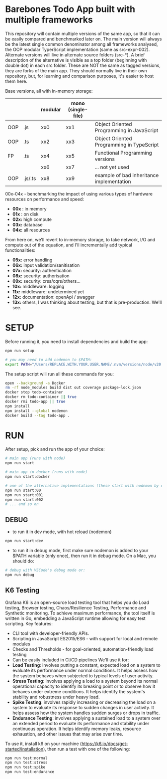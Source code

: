 # Barebones Todo App built with multiple frameworks

This repository will contain multiple versions of the same app, so that it can be easily compared and benchmarked later on. The main version will always be the latest single common denominator among all frameworks analysed, the OOP modular TyperScript implementation (same as src-expr-002). Alternate versions will live in alternate source folders (src-*). A brief description of the alternative is visible as a top folder (beginning with double dot) in each src folder. These are NOT the same as tagged versions, they are forks of the main app. They should normally live in their own repository, but, for learning and comparison purposes, it's easier to host them here.

Base versions, all with in-memory storage:

|     |         | modular | mono<br />(single-file) |                                           |
| --- | ------- | ------- | ----------------------- | ----------------------------------------- |
| OOP | .js     | xx0     | xx1                     | Object Oriented Programming in JavaScript |
| OOP | .ts     | xx2     | xx3                     | Object Oriented Programming in TypeScript |
| FP  | .ts     | xx4     | xx5                     | Functional Programming versions           |
|     |         | xx6     | xx7                     | ... not yet used                          |
| OOP | .js/.ts | xx8     | xx9                     | example of bad inheritance implementation |

00x-04x - benchmarking the impact of using various types of hardware resources on performance and speed:

* **00x** : in memory
* **01x** : on disk
* **02x:** high compute
* **03x:** database
* **04x:** all resources

From here on, we'll revert to in-memory storage, to take network, I/O and compute out of the equation, and I'll incrementally add typical functionalities:

* **05x:** error handling
* **06x:** input validation/sanitisation
* **07x:** security: authentication
* **08x:** security: authorisation
* **09x:** security: crss/cqrs/others...
* **10x:** middleware: logging
* **11x:** middleware: undetermined yet
* **12x:** documentation: openApi / swagger
* **13x:** others, I was thinking about testing, but that is pre-production. We'll see.

# SETUP

Before running it, you need to install dependencies and build the app:

```sh
npm run setup

# you may need to add nodemon to $PATH:
export PATH="/Users/REPLACE.WITH.YOUR.USER.NAME/.nvm/versions/node/v20.14.0/bin:$PATH"
```

The setup script will run all these commands for you:

```sh
open --background -a Docker
rm -rf node_modules build dist out coverage package-lock.json
docker stop todo-container
docker rm todo-container || true
docker rmi todo-app || true
npm install
npm install --global nodemon
docker build --tag todo-app .
```

# RUN

After setup, pick and run the app of your choice:

```sh
# main app (runs with node)
npm run start

# main app in docker (runs with node)
npm run start:docker

# one of the alternative implementations (these start with nodemon by default)
npm run start:00
npm run start:001
npm run start:002
# ... and so on
```

## DEBUG

- to run it in dev mode, with hot reload (nodemon)

```sh
npm run start:dev
```

- to run it in debug mode, first make sure nodemon is added to your $PATH variable (only once), then run it in debug mode. On a Mac, you should do:

```sh
# debug with VSCode's debug mode or:
npm run debug
```

## K6 Testing

Grafana K6 is an open-source load testing tool that helps you do Load testing, Browser testing, Chaos/Resilience Testing, Performance and Synthetic monitoring. To achieve maximum performance, the tool itself is written in Go, embedding a JavaScript runtime allowing for easy test scripting.
Key features:

- CLI tool with developer-friendly APIs.
- Scripting in JavaScript ES2015/ES6 - with support for local and remote modules
- Checks and Thresholds - for goal-oriented, automation-friendly load testing
- Can be easily included in CI/CD pipelines
  We'll use it for:
- **Load Testing**: involves putting a constant, expected load on a system to evaluate its performance under normal conditions. It helps assess how the system behaves when subjected to typical levels of user activity.
- **Stress Testing**: involves applying a load to a system beyond its normal operational capacity to identify its breaking point or to observe how it behaves under extreme conditions. It helps identify the system's stability and robustness under heavy load.
- **Spike Testing**: involves rapidly increasing or decreasing the load on a system to evaluate its response to sudden changes in user activity. It helps assess how the system handles sudden surges or drops in traffic.
- **Endurance Testing**: involves applying a sustained load to a system over an extended period to evaluate its performance and stability under continuous operation. It helps identify memory leaks, resource exhaustion, and other issues that may arise over time.

To use it, install k6 on your machine (https://k6.io/docs/get-started/installation), then run a test with one of the following:

```sh
npm run test:normal
npm run test:stress
npm run test:spike
npm run test:endurance
```
